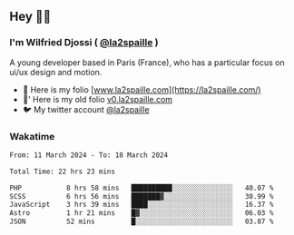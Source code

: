 ## Hey 👋🏾
### I'm Wilfried Djossi ( <a href="https://twitter.com/la2spaille/" target="_blank">@la2spaille</a> )
A young developer based in Paris (France), who has a particular focus on ui/ux design and motion.

- 🎨 Here is my folio [www.la2spaille.com](https://la2spaille.com/)
- 🎨' Here is my old folio [v0.la2spaille.com](https://v0.la2spaille.com/)
- 🐦 My twitter account [@la2spaille](https://twitter.com/la2spaille/)

### Wakatime
<!--START_SECTION:waka-->

```txt
From: 11 March 2024 - To: 18 March 2024

Total Time: 22 hrs 23 mins

PHP           8 hrs 58 mins   ██████████░░░░░░░░░░░░░░░   40.07 %
SCSS          6 hrs 56 mins   ███████▓░░░░░░░░░░░░░░░░░   30.99 %
JavaScript    3 hrs 39 mins   ████░░░░░░░░░░░░░░░░░░░░░   16.37 %
Astro         1 hr 21 mins    █▓░░░░░░░░░░░░░░░░░░░░░░░   06.03 %
JSON          52 mins         █░░░░░░░░░░░░░░░░░░░░░░░░   03.87 %
```

<!--END_SECTION:waka-->
<!--
**la2spaille/la2spaille** is a ✨ _special_ ✨ repository because its `README.md` (this file) appears on your GitHub profile.

Here are some ideas to get you started:

- 🔭 I’m currently working on ...
- 🌱 I’m currently learning ...
- 👯 I’m looking to collaborate on ...
- 🤔 I’m looking for help with ...
- 💬 Ask me about ...
- 📫 How to reach me: ...
- 😄 Pronouns: ...
- ⚡ Fun fact: ...
-->
